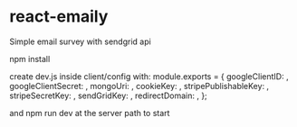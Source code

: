 # react-emaily
Simple email survey with sendgrid api 

npm install

create dev.js inside client/config with:
module.exports = {
  googleClientID: ,
  googleClientSecret: ,
  mongoUri: ,
  cookieKey: ,
  stripePublishableKey: ,
  stripeSecretKey: ,
  sendGridKey: ,
  redirectDomain: ,
};

and npm run dev at the server path to start
